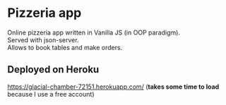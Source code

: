 # Pizzeria app
Online pizzeria app written in Vanilla JS (in OOP paradigm). \
Served with json-server. \
Allows to book tables and make orders.

## Deployed on Heroku
https://glacial-chamber-72151.herokuapp.com/ (**takes some time to load** because I use a free account)
